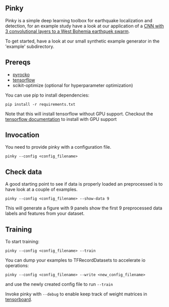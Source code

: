 
Pinky
-----

Pinky is a simple deep learning toolbox for earthquake localization and detection, for an example study have a look at our application of a [CNN with 3 convolutional layers to a West Bohemia earthquek swarm](https://doi.org/10.1785/0220180320).

To get started, have a look at our small synthetic example generator in the 'example' subdirectory.



Prereqs
-------

 - [pyrocko](https://pyrocko.org/)
 - [tensorflow](https://www.tensorflow.org/)
 - scikit-optimize (optional for hyperparameter optimization)

You can use pip to install dependencies:

    pip install -r requirements.txt

Note that this will install tensorflow without GPU support. Checkout the [tensorflow documentation](https://www.tensorflow.org/install/pip) to install with GPU support


Invocation
----------

You need to provide pinky with a configuration file.

    pinky --config <config_filename>


Check data
----------

A good starting point to see if data is properly loaded an preprocessed is to
have look at a couple of examples.

    pinky --config <config_filename> --show-data 9

This will generate a figure with 9 panels show the first 9 preprocessed data labels and
features from your dataset.


Training
--------

To start training:

    pinky --config <config_filename> --train

You can dump your examples to TFRecordDatasets to accelerate io operations:

    pinky --config <config_filename> --write <new_config_filename>

and use the newly created config file to run `--train`

Invoke pinky with `--debug` to enable keep track of weight matrices in
[tensorboard](https://www.tensorflow.org/guide/summaries_and_tensorboard).
